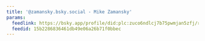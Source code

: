 ```yaml
---
title: '@zamansky.bsky.social - Mike Zamansky'
params:
  feedlink: https://bsky.app/profile/did:plc:zuco6ndlcj7b75pwmjan5zfj/rss
  feedid: 15b2286836461db49e06a26b71f0bbec
---
```

